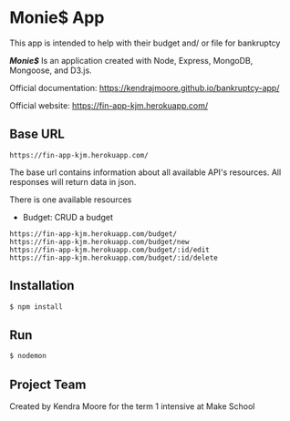 # Monie$ App

This app is intended to help with their budget and/ or file for bankruptcy

**_Monie$_**  Is an application created with Node, Express, MongoDB, Mongoose, and D3.js.

Official documentation: https://kendrajmoore.github.io/bankruptcy-app/

Official website: https://fin-app-kjm.herokuapp.com/

## Base URL

```
https://fin-app-kjm.herokuapp.com/
```

The base url contains information about all available API's resources. All responses will return data in json.

There is one available resources

-   Budget: CRUD a budget

```
https://fin-app-kjm.herokuapp.com/budget/
https://fin-app-kjm.herokuapp.com/budget/new
https://fin-app-kjm.herokuapp.com/budget/:id/edit
https://fin-app-kjm.herokuapp.com/budget/:id/delete
```

## Installation

```js
$ npm install
```

## Run

```js
$ nodemon
```

## Project Team

Created by Kendra Moore for the term 1 intensive at Make School
